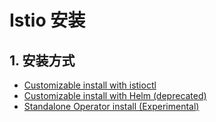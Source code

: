 # Istio 安装
## 1. 安装方式
 - [Customizable install with istioctl](https://istio.io/docs/setup/install/istioctl/)
 - [Customizable install with Helm (deprecated)](https://istio.io/docs/setup/install/helm/)
 - [Standalone Operator install (Experimental)](https://istio.io/docs/setup/install/standalone-operator/)